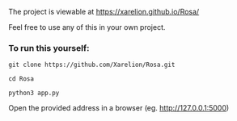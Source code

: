 The project is viewable at https://xarelion.github.io/Rosa/

Feel free to use any of this in your own project.

### To run this yourself:

`git clone https://github.com/Xarelion/Rosa.git`

`cd Rosa`

`python3 app.py`

Open the provided address in a browser (eg. http://127.0.0.1:5000)

